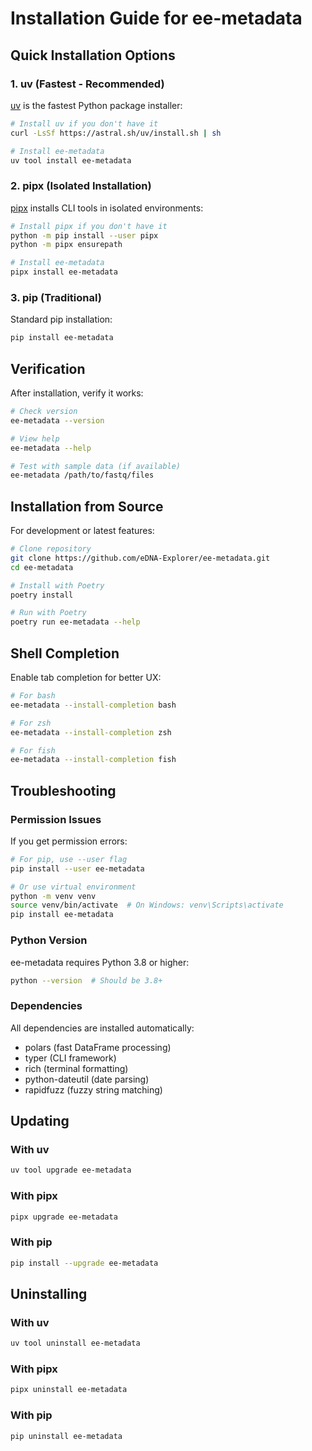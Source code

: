 # Installation Guide for ee-metadata

## Quick Installation Options

### 1. uv (Fastest - Recommended)
[uv](https://github.com/astral-sh/uv) is the fastest Python package installer:

```bash
# Install uv if you don't have it
curl -LsSf https://astral.sh/uv/install.sh | sh

# Install ee-metadata
uv tool install ee-metadata
```

### 2. pipx (Isolated Installation)
[pipx](https://pypa.github.io/pipx/) installs CLI tools in isolated environments:

```bash
# Install pipx if you don't have it
python -m pip install --user pipx
python -m pipx ensurepath

# Install ee-metadata
pipx install ee-metadata
```

### 3. pip (Traditional)
Standard pip installation:

```bash
pip install ee-metadata
```

## Verification

After installation, verify it works:

```bash
# Check version
ee-metadata --version

# View help
ee-metadata --help

# Test with sample data (if available)
ee-metadata /path/to/fastq/files
```

## Installation from Source

For development or latest features:

```bash
# Clone repository
git clone https://github.com/eDNA-Explorer/ee-metadata.git
cd ee-metadata

# Install with Poetry
poetry install

# Run with Poetry
poetry run ee-metadata --help
```

## Shell Completion

Enable tab completion for better UX:

```bash
# For bash
ee-metadata --install-completion bash

# For zsh  
ee-metadata --install-completion zsh

# For fish
ee-metadata --install-completion fish
```

## Troubleshooting

### Permission Issues
If you get permission errors:
```bash
# For pip, use --user flag
pip install --user ee-metadata

# Or use virtual environment
python -m venv venv
source venv/bin/activate  # On Windows: venv\Scripts\activate
pip install ee-metadata
```

### Python Version
ee-metadata requires Python 3.8 or higher:
```bash
python --version  # Should be 3.8+
```

### Dependencies
All dependencies are installed automatically:
- polars (fast DataFrame processing)
- typer (CLI framework)
- rich (terminal formatting)
- python-dateutil (date parsing)
- rapidfuzz (fuzzy string matching)

## Updating

### With uv
```bash
uv tool upgrade ee-metadata
```

### With pipx
```bash
pipx upgrade ee-metadata
```

### With pip
```bash
pip install --upgrade ee-metadata
```

## Uninstalling

### With uv
```bash
uv tool uninstall ee-metadata
```

### With pipx
```bash
pipx uninstall ee-metadata
```

### With pip
```bash
pip uninstall ee-metadata
```